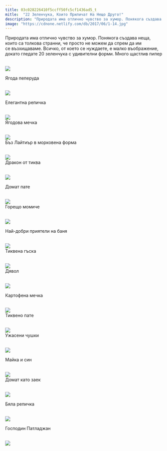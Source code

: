```yaml
---
title: 03c028226410f5ccff50fc5cf1436ad5_t
mitle:  "22 Зеленчука, Които Приличат На Нещо Друго!"
description: "Природата има отлично чувство за хумор. Понякога създава неща, които са толкова странни, че просто не можем да спрем да им се възхищаваме. Всичко, от което се нуждае�"
image: "https://cdnone.netlify.com/db/2017/06/1-14.jpg"
---
```


 <p>Природата има отлично чувство за хумор. Понякога създава неща, които са толкова странни, че просто не можем да спрем да им се възхищаваме. Всичко, от което се нуждаете, е малко въображение, докато гледате 20 зеленчука с удивителни форми. Много щастлив пипер</p>       <p> <br/><img src="https://cdnone.netlify.com/db/2017/06/1-14.jpg"/><br/></p> <p>Ягода пеперуда</p> <p> <br/><img src="https://cdnone.netlify.com/db/2017/06/2-15.jpg"/><br/></p>      <p>Елегантна репичка</p> <p> <br/><img src="https://cdnone.netlify.com/db/2017/06/3-16.jpg"/><br/> Ягодова мечка</p> <p> <br/><img src="https://cdnone.netlify.com/db/2017/06/4-15.jpg"/><br/> Бъз Лайтиър в морковена форма</p> <p> <br/><img src="https://cdnone.netlify.com/db/2017/06/5-14.jpg"/><br/> Дракон от тиква</p>      <p> <br/><img src="https://cdnone.netlify.com/db/2017/06/6-13.jpg"/><br/></p> <p>Домат пате</p> <p> <br/><img src="https://cdnone.netlify.com/db/2017/06/7-14.jpg"/><br/> Горещо момиче</p> <p> <br/><img src="https://cdnone.netlify.com/db/2017/06/8-15.jpg"/><br/></p> <p>Най-добри приятели на баня</p> <p> <br/><img src="https://cdnone.netlify.com/db/2017/06/9-14.jpg"/><br/> Тиквена гъска</p>      <p> <br/><img src="https://cdnone.netlify.com/db/2017/06/10-13.jpg"/><br/> Дявол</p> <p> <br/><img src="https://cdnone.netlify.com/db/2017/06/11-12.jpg"/><br/></p> <p>Картофена мечка</p> <p> <br/><img src="https://cdnone.netlify.com/db/2017/06/12-12.jpg"/><br/> Тиквено пате</p>      <p> <br/><img src="https://cdnone.netlify.com/db/2017/06/13-10.jpg"/><br/> Ужасени чушки</p> <p> <br/><img src="https://cdnone.netlify.com/db/2017/06/14-11.jpg"/><br/></p> <p> Майка и син</p> <p> <br/><img src="https://cdnone.netlify.com/db/2017/06/15-9.jpg"/><br/> Домат като заек</p> <p> <br/><img src="https://cdnone.netlify.com/db/2017/06/16-6.jpg"/><br/></p> <p>Бяла репичка</p> <p> <br/><img src="https://cdnone.netlify.com/db/2017/06/17-5.jpg"/><br/></p> <p> Господин Патладжан</p> <p> <br/><img src="https://cdnone.netlify.com/db/2017/06/18-5.jpg"/><br/></p>       